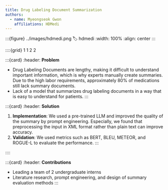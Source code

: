 ```yaml
---
title: Drug Labeling Document Summarization
authors:
  - name: Myeongseok Gwon
    affiliations: HDMedi
---
```


:::{figure} ../images/hdmedi.png
:label: hdmedi
:width: 100%
:align: center
:::

::::{grid} 1 1 2 2

:::{card}
:header: **Problem**
- Drug Labeling Documents are lengthy, making it difficult to understand important information, which is why experts manually create summaries. Due to the high labor requirements, approximately 80% of medications still lack summary documents.
- Lack of a model that summarizes drug labeling documents in a way that is easy to understand for patients.
:::

:::{card}
:header: **Solution**
1. **Implementation**: We used a pre-trained LLM and improved the quality of the summary by prompt engineering. Especially, we found that preprocessing the input in XML format rather than plain text can improve accuracy.
2. **Validation**: We used metrics such as BERT, BLEU, METEOR, and ROGUE-L to evaluate the performance.
:::

::::

:::{card}
:header: **Contributions**
- Leading a team of 2 undergraduate interns
- Literature research, prompt engineering, and design of summary evaluation methods
::: 